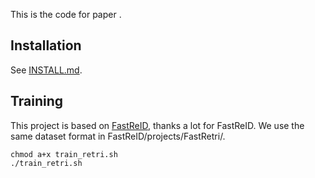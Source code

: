 This is the code for paper <Stop-Gradient Softmax Loss for Deep Metric Learning>.

## Installation
See [INSTALL.md](INSTALL.md).

## Training 
This project is based on [FastReID](https://github.com/JDAI-CV/fast-reid), thanks a lot for FastReID.
We use the same dataset format in FastReID/projects/FastRetri/.
```
chmod a+x train_retri.sh
./train_retri.sh
```



